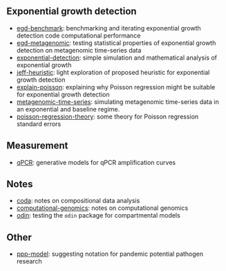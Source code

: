 ## Exponential growth detection

* [egd-benchmark](https://athowes.github.io/exp-growth/egd-benchmark): benchmarking and iterating exponential growth detection code computational performance
* [egd-metagenomic](https://athowes.github.io/exp-growth/egd-metagenomic): testing statistical properties of exponential growth detection on metagenomic time-series data
* [exponential-detection](https://athowes.github.io/exp-growth/exponential-detection): simple simulation and mathematical analysis of exponential growth
* [jeff-heuristic](https://athowes.github.io/exp-growth/jeff-heuristic): light exploration of proposed heuristic for exponential growth detection
* [explain-poisson](https://athowes.github.io/exp-growth/explain-poisson): explaining why Poisson regression might be suitable for exponential growth detection
* [metagenomic-time-series](https://athowes.github.io/exp-growth/metagenomic-time-series): simulating metagenomic time-series data in an exponential and baseline regime.
* [poisson-regression-theory](https://athowes.github.io/exp-growth/poisson-regression-theory): some theory for Poisson regression standard errors

## Measurement

* [qPCR](https://athowes.github.io/exp-growth/qPCR): generative models for qPCR amplification curves

## Notes

* [coda](https://athowes.github.io/exp-growth/coda): notes on compositional data analysis
* [computational-genomics](https://athowes.github.io/exp-growth/computational-genomics): notes on computational genomics
* [odin](https://athowes.github.io/exp-growth/computational-genomics): testing the `odin` package for compartmental models

## Other

* [ppp-model](https://athowes.github.io/exp-growth/ppp-model): suggesting notation for pandemic potential pathogen research
